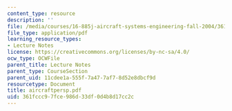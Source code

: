 ```yaml
---
content_type: resource
description: ''
file: /media/courses/16-885j-aircraft-systems-engineering-fall-2004/361fccc97fce986d33df0d4b8d17cc2c_aircraftpersp.pdf
file_type: application/pdf
learning_resource_types:
- Lecture Notes
license: https://creativecommons.org/licenses/by-nc-sa/4.0/
ocw_type: OCWFile
parent_title: Lecture Notes
parent_type: CourseSection
parent_uid: 11cdee1a-555f-7a47-7af7-8d52e8dbcf9d
resourcetype: Document
title: aircraftpersp.pdf
uid: 361fccc9-7fce-986d-33df-0d4b8d17cc2c
---
```

